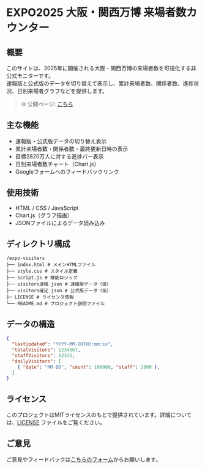 # EXPO2025 大阪・関西万博 来場者数カウンター

## 概要

このサイトは、2025年に開催される大阪・関西万博の来場者数を可視化する非公式モニターです。  
速報版と公式版のデータを切り替えて表示し、累計来場者数、関係者数、進捗状況、日別来場者グラフなどを提供します。

> 🌐 公開ページ: [こちら](https://expo-visitors-counter.com)

## 主な機能

- 速報版・公式版データの切り替え表示
- 累計来場者数・関係者数・最終更新日時の表示
- 目標2820万人に対する進捗バー表示
- 日別来場者数チャート（Chart.js）
- Googleフォームへのフィードバックリンク

## 使用技術

- HTML / CSS / JavaScript
- Chart.js（グラフ描画）
- JSONファイルによるデータ読み込み

## ディレクトリ構成

```plaintext
/expo-visiters
├── index.html # メインHTMLファイル
├── style.css # スタイル定義
├── script.js # 機能ロジック
├── visitors速報.json # 速報版データ（仮）
├── visitors確定.json # 公式版データ（仮）
├─ LICENSE # ライセンス情報
└── README.md # プロジェクト説明ファイル
```

## データの構造

```json
{
  "lastUpdated": "YYYY-MM-DDTHH:mm:ss",
  "totalVisitors": 1234567,
  "staffVisitors": 12345,
  "dailyVisitors": [
    { "date": "MM-DD", "count": 100000, "staff": 2000 },
  ]
}
```

## ライセンス

このプロジェクトはMITライセンスのもとで提供されています。詳細については、[LICENSE](LICENSE) ファイルをご覧ください。

## ご意見

ご意見やフィードバックは[こちらのフォーム](https://forms.gle/HJoUeHhpdV3XwcnQ7)からお願いします。